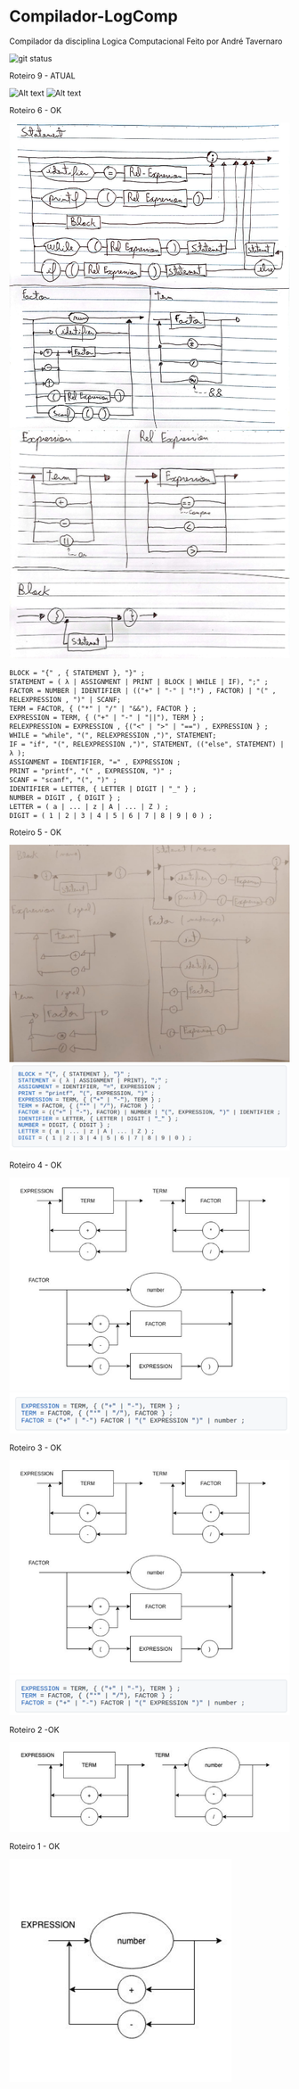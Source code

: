 # Compilador-LogComp

Compilador da disciplina Logica Computacional
Feito por André Tavernaro

![git status](http://3.129.230.99/svg/roguetaver/Compilador-LogComp/)

Roteiro 9 - ATUAL

![Alt text](diagrama-roteiro9.jpeg?raw=true "Diagrama Sintático Roteiro 9")
![Alt text](diagrama-roteiro9-2.jpeg?raw=true "Diagrama Sintático Roteiro 9")


Roteiro 6 - OK

![Alt text](diagrama-roteiro6.jpeg?raw=true "Diagrama Sintático Roteiro 6")
![Alt text](diagrama-roteiro6-2.jpeg?raw=true "Diagrama Sintático Roteiro 6")

```
BLOCK = "{" , { STATEMENT }, "}" ;
STATEMENT = ( λ | ASSIGNMENT | PRINT | BLOCK | WHILE | IF), ";" ;
FACTOR = NUMBER | IDENTIFIER | (("+" | "-" | "!") , FACTOR) | "(" , RELEXPRESSION , ")" | SCANF;
TERM = FACTOR, { ("*" | "/" | "&&"), FACTOR } ;
EXPRESSION = TERM, { ("+" | "-" | "||"), TERM } ;
RELEXPRESSION = EXPRESSION , {("<" | ">" | "==") , EXPRESSION } ;
WHILE = "while", "(", RELEXPRESSION ,")", STATEMENT;
IF = "if", "(", RELEXPRESSION ,")", STATEMENT, (("else", STATEMENT) | λ );
ASSIGNMENT = IDENTIFIER, "=" , EXPRESSION ;
PRINT = "printf", "(" , EXPRESSION, ")" ;
SCANF = "scanf", "(", ")" ;
IDENTIFIER = LETTER, { LETTER | DIGIT | "_" } ;
NUMBER = DIGIT , { DIGIT } ;
LETTER = ( a | ... | z | A | ... | Z ) ;
DIGIT = ( 1 | 2 | 3 | 4 | 5 | 6 | 7 | 8 | 9 | 0 ) ;
```

Roteiro 5 - OK

![Alt text](diagrama-roteiro5.png?raw=true "Diagrama Sintático Roteiro 5 (OK)")
![Alt text](EBNF-roteiro5.png?raw=true "EBNF Roteiro 5 (OK)")

Roteiro 4 - OK

![Alt text](diagrama-roteiro3.png?raw=true "Diagrama Sintático Roteiro 4 (OK)")
![Alt text](EBNF-roteiro3.png?raw=true "EBNF Roteiro 4 (OK)")

Roteiro 3 - OK

![Alt text](diagrama-roteiro3.png?raw=true "Diagrama Sintático Roteiro 3")
![Alt text](EBNF-roteiro3.png?raw=true "EBNF Roteiro 3")

Roteiro 2 -OK

![Alt text](diagrama-roteiro2.png?raw=true "Diagrama Sintático Roteiro 2")

Roteiro 1 - OK

![Alt text](diagrama-roteiro1.png?raw=true "Diagrama Sintático Roteiro 1")
